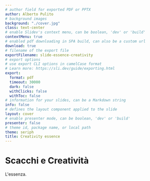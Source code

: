 ```yaml
---
# author field for exported PDF or PPTX
author: Alberto Pulito
# background images
background: "./cover.jpg"
class: text-center
# enable Slidev's context menu, can be boolean, 'dev' or 'build'
contextMenu: true
# enabled pdf downloading in SPA build, can also be a custom url
download: true
# filename of the export file
exportFilename: slide-essence-creativity
# export options
# use export CLI options in camelCase format
# Learn more: https://sli.dev/guide/exporting.html
export:
  format: pdf
  timeout: 30000
  dark: false
  withClicks: false
  withToc: false
# information for your slides, can be a Markdown string
info: false
# defines the layout component applied to the slide
layout: cover
# enable presenter mode, can be boolean, 'dev' or 'build'
presenter: false
# theme id, package name, or local path
theme: seriph
title: Creativity essence
---
```


# Scacchi e Creatività  
L'essenza. 

<div @click="$slidev.nav.next" class="absolute bottom-6 right-6 text-xl py-1" hover:bg="white op-10">
  <carbon:arrow-right />
</div>